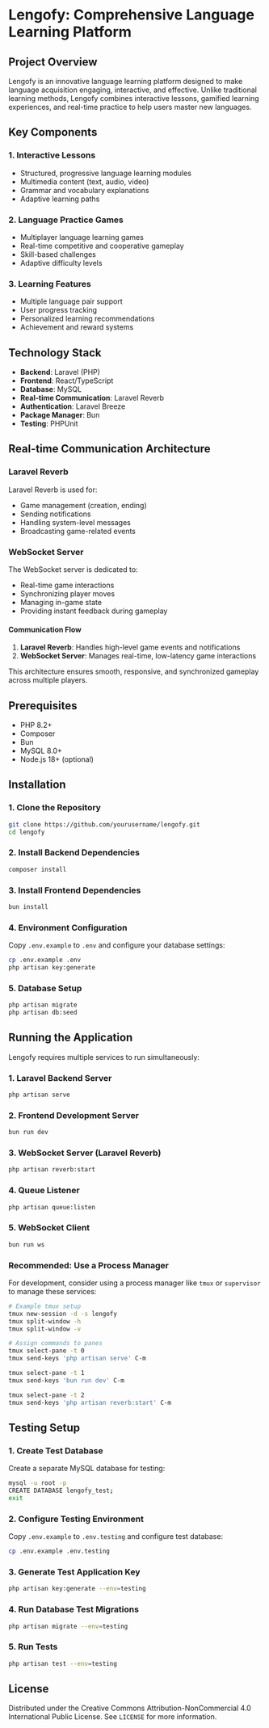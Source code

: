 # Lengofy: Comprehensive Language Learning Platform

## Project Overview

Lengofy is an innovative language learning platform designed to make language acquisition engaging, interactive, and effective. Unlike traditional learning methods, Lengofy combines interactive lessons, gamified learning experiences, and real-time practice to help users master new languages.

## Key Components

### 1. Interactive Lessons
- Structured, progressive language learning modules
- Multimedia content (text, audio, video)
- Grammar and vocabulary explanations
- Adaptive learning paths

### 2. Language Practice Games
- Multiplayer language learning games
- Real-time competitive and cooperative gameplay
- Skill-based challenges
- Adaptive difficulty levels

### 3. Learning Features
- Multiple language pair support
- User progress tracking
- Personalized learning recommendations
- Achievement and reward systems

## Technology Stack

- **Backend**: Laravel (PHP)
- **Frontend**: React/TypeScript
- **Database**: MySQL
- **Real-time Communication**: Laravel Reverb
- **Authentication**: Laravel Breeze
- **Package Manager**: Bun
- **Testing**: PHPUnit

## Real-time Communication Architecture

### Laravel Reverb
Laravel Reverb is used for:
- Game management (creation, ending)
- Sending notifications
- Handling system-level messages
- Broadcasting game-related events

### WebSocket Server
The WebSocket server is dedicated to:
- Real-time game interactions
- Synchronizing player moves
- Managing in-game state
- Providing instant feedback during gameplay

#### Communication Flow
1. **Laravel Reverb**: Handles high-level game events and notifications
2. **WebSocket Server**: Manages real-time, low-latency game interactions

This architecture ensures smooth, responsive, and synchronized gameplay across multiple players.

## Prerequisites

- PHP 8.2+
- Composer
- Bun
- MySQL 8.0+
- Node.js 18+ (optional)

## Installation

### 1. Clone the Repository

```bash
git clone https://github.com/yourusername/lengofy.git
cd lengofy
```

### 2. Install Backend Dependencies

```bash
composer install
```

### 3. Install Frontend Dependencies

```bash
bun install
```

### 4. Environment Configuration

Copy `.env.example` to `.env` and configure your database settings:

```bash
cp .env.example .env
php artisan key:generate
```

### 5. Database Setup

```bash
php artisan migrate
php artisan db:seed
```

## Running the Application

Lengofy requires multiple services to run simultaneously:

### 1. Laravel Backend Server
```bash
php artisan serve
```

### 2. Frontend Development Server
```bash
bun run dev
```

### 3. WebSocket Server (Laravel Reverb)
```bash
php artisan reverb:start
```

### 4. Queue Listener
```bash
php artisan queue:listen
```

### 5. WebSocket Client
```bash
bun run ws
```

### Recommended: Use a Process Manager

For development, consider using a process manager like `tmux` or `supervisor` to manage these services:

```bash
# Example tmux setup
tmux new-session -d -s lengofy
tmux split-window -h
tmux split-window -v

# Assign commands to panes
tmux select-pane -t 0
tmux send-keys 'php artisan serve' C-m

tmux select-pane -t 1
tmux send-keys 'bun run dev' C-m

tmux select-pane -t 2
tmux send-keys 'php artisan reverb:start' C-m
```

## Testing Setup

### 1. Create Test Database

Create a separate MySQL database for testing:

```bash
mysql -u root -p
CREATE DATABASE lengofy_test;
exit
```

### 2. Configure Testing Environment

Copy `.env.example` to `.env.testing` and configure test database:

```bash
cp .env.example .env.testing
```

### 3. Generate Test Application Key

```bash
php artisan key:generate --env=testing
```

### 4. Run Database Test Migrations

```bash
php artisan migrate --env=testing
```

### 5. Run Tests

```bash
php artisan test --env=testing
```

## License

Distributed under the Creative Commons Attribution-NonCommercial 4.0 International Public License. See `LICENSE` for more information.
